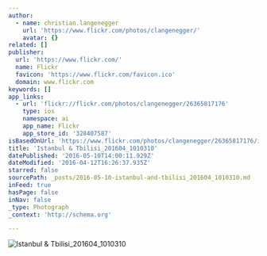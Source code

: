 ```yaml
---
author:
  - name: christian.langenegger
    url: 'https://www.flickr.com/photos/clangenegger/'
    avatar: {}
related: []
publisher:
  url: 'https://www.flickr.com/'
  name: Flickr
  favicon: 'https://www.flickr.com/favicon.ico'
  domain: www.flickr.com
keywords: []
app_links:
  - url: 'flickr://flickr.com/photos/clangenegger/26365817176'
    type: ios
    namespace: ai
    app_name: Flickr
    app_store_id: '328407587'
isBasedOnUrl: 'https://www.flickr.com/photos/clangenegger/26365817176/in/dateposted-public/'
title: 'Istanbul & Tbilisi_201604_1010310'
datePublished: '2016-05-10T14:00:11.929Z'
dateModified: '2016-04-12T16:26:37.935Z'
starred: false
sourcePath: _posts/2016-05-10-istanbul-and-tbilisi_201604_1010310.md
inFeed: true
hasPage: false
inNav: false
_type: Photograph
_context: 'http://schema.org'

---
```

![Istanbul & Tbilisi_201604_1010310](https://farm2.staticflickr.com/1707/26365817176_5b4e441937_b.jpg)